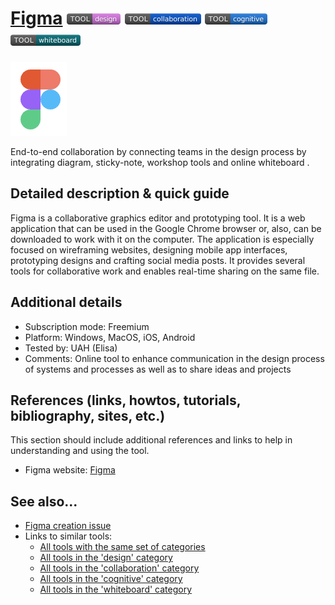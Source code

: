 # [Figma](https://www.figma.com/)  [<img src="images/design.png" align="bottom">](https://github.com/e-CLOSE/Toolbox/issues?q=label%3A01_TOOL+label%3Adesign) [<img src="images/collaboration.png" align="bottom">](https://github.com/e-CLOSE/Toolbox/issues?q=label%3A01_TOOL+label%3Acollaboration) [<img src="images/cognitive.png" align="bottom">](https://github.com/e-CLOSE/Toolbox/issues?q=label%3A01_TOOL+label%3Acognitive) [<img src="images/whiteboard.png" align="bottom">](https://github.com/e-CLOSE/Toolbox/issues?q=label%3A01_TOOL+label%3Awhiteboard)

![Figma Logo](images/Figma.png)

End-to-end collaboration by connecting teams in the design process by integrating diagram, sticky-note, workshop tools and online whiteboard .


## Detailed description & quick guide

Figma is a collaborative graphics editor and prototyping tool. It is a web application that can be used in the Google Chrome browser or, also, can be downloaded to work with it on the computer.  The application is especially focused on wireframing websites, designing mobile app interfaces, prototyping designs and crafting social media posts. It provides several tools for collaborative work and enables real-time sharing on the same file.


## Additional details

- Subscription mode: Freemium
- Platform: Windows, MacOS, iOS, Android
- Tested by: UAH (Elisa)
- Comments: Online tool to enhance communication in the design process of systems and processes as well as to share ideas and projects


## References (links, howtos, tutorials, bibliography, sites, etc.)

This section should include additional references and links to help in
understanding and using the tool.

- Figma website: [Figma](https://www.figma.com/)


## See also...

- [Figma creation issue](https://github.com/e-CLOSE/Toolbox/issues/106)
- Links to similar tools:
  - [All tools with the same set of categories](https://github.com/e-CLOSE/Toolbox/issues?q=label%3A01_TOOL+label%3Awhiteboard)
  - [All tools in the 'design' category](https://github.com/e-CLOSE/Toolbox/issues?q=label%3A01_TOOL+label%3Adesign)
  - [All tools in the 'collaboration' category](https://github.com/e-CLOSE/Toolbox/issues?q=label%3A01_TOOL+label%3Acollaboration)
  - [All tools in the 'cognitive' category](https://github.com/e-CLOSE/Toolbox/issues?q=label%3A01_TOOL+label%3Acognitive)
  - [All tools in the 'whiteboard' category](https://github.com/e-CLOSE/Toolbox/issues?q=label%3A01_TOOL+label%3Awhiteboard)
